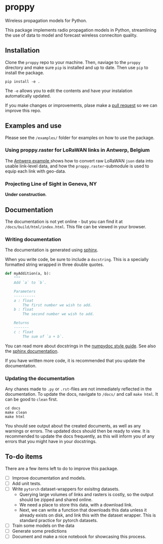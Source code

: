 
# proppy
Wireless propagation models for Python.

This package implements radio propagation models in Python, streamlining the use of data to
model and forecast wireless conneciton quality.

## Installation
Clone the `proppy` repo to your machine.
Then, naviage to the `proppy` directory and make sure `pip` is installed and up to date.
Then use `pip` to install the package.
```shell
pip install -e . 
```
The `-e` allows you to edit the contents and have your instalation automatically updated.

If you make changes or improvements, plase make a [pull request](https://docs.github.com/en/pull-requests/collaborating-with-pull-requests/proposing-changes-to-your-work-with-pull-requests/about-pull-requests)
so we can improve this repo.

## Examples and use
Please see the ``/examples/`` folder for examples on how to use the package.

### Using proppy.raster for LoRaWAN links in Antwerp, Belgium
The [Antwerp example ](https://github.com/seaarts/proppy/tree/main/examples/antwerp) shows how to convert raw LoRaWAN `json` data
into usable link-level data, and how the `proppy.raster`-submodule is used to equip each link with geo-data.

### Projecting Line of Sight in Geneva, NY
**Under construction**.


## Documentation
The documentation is not yet online - but you can find it at `/docs/build/html/index.html`. This file can be
viewed in your browser.


### Writing documentation
The documentation is generated using [sphinx](https://www.sphinx-doc.org/en/master/usage/extensions/autodoc.html).

When you write code, be sure to include a ``docstring``.
This is a specially formatted string wrapped in three double quotes.
```python
def myAddition(a, b):
    """
    Add `a` to `b`.

    Parameters
    ----------
    a : float
        The first number we wish to add.
    b : float
        The second number we wish to add.

    Returns
    -------
    c : float
        The sum of `a + b`.
```
You can read more about docstrings in the
[numpydoc style guide](https://numpydoc.readthedocs.io/en/latest/format.html).
See also the [sphinx documentation](https://www.sphinx-doc.org/en/master/index.html).

If you have written more code, it is recommended that you update the documentation.

### Updating the documentation
Any chanes made to `.py` or `.rst`-files are not immediately reflected in the documentation. To update the docs, navigate to `/docs/` and call `make html`. It can be good to `clean` first.
```shell
cd docs
make clean
make html
```
You should see output about the created documents, as well as any warnings or errors. The updated docs should
then be ready to view. It is recommended to update the docs frequently, as this will inform you of any errors
that you might have in your docstrings.


## To-do items
There are a few items left to do to improve this package.

- [ ] Improve documentation and models.
- [ ] Add unit tests.
- [ ] Write `pytorch` dataset-wrappers for exisitng datasets.
    - Querying large volumes of links and rasters is costly, so the output should be zipped and shared online.
    - We need a place to store this data, with a download link.
    - Next, we can write a function that downloads this data unless it already exists on disk, and link this with the
    dataset wrapper. This is standard practice for pytorch datasets.
- [ ] Train some models on the data
- [ ] Generate some predictions
- [ ] Document and make a nice notebook for showcasing this process.